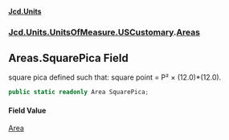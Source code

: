 #### [Jcd.Units](index 'index')
### [Jcd.Units.UnitsOfMeasure.USCustomary](Jcd.Units.UnitsOfMeasure.USCustomary 'Jcd.Units.UnitsOfMeasure.USCustomary').[Areas](Areas 'Jcd.Units.UnitsOfMeasure.USCustomary.Areas')

## Areas.SquarePica Field

square pica defined such that: square point = P² × (12.0)*(12.0).

```csharp
public static readonly Area SquarePica;
```

#### Field Value
[Area](Area 'Jcd.Units.UnitTypes.Area')